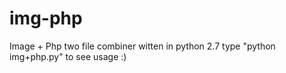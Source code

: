 # img-php
Image + Php two file combiner witten in python 2.7
type "python img+php.py" to see usage :) 
